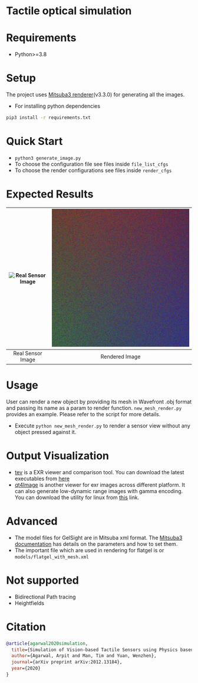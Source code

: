Tactile optical simulation
============================
# Requirements 
- Python>=3.8

# Setup
The project uses [Mitsuba3 renderer](https://mitsuba.readthedocs.io/en/stable/index.html)(v3.3.0) for generating all the images.

- For installing python dependencies
```bash
pip3 install -r requirements.txt
```
 
# Quick Start
- `python3 generate_image.py`
- To choose the configuration file see files inside `file_list_cfgs`
- To choose the render configurations see files inside `render_cfgs`

# Expected Results
| ![Real Sensor Image](target_settings/flatgel/imgs/pngs/tri1u.png) | ![Rendered Image](results/flatgel/tri1u_sim.png) |
|:---:|:---:|
|Real Sensor Image|Rendered Image|

# Usage
User can render a new object by providing its mesh in Wavefront .obj format and passing its name as a param to render function. `new_mesh_render.py` provides an example. Please refer to the script for more details.
- Execute `python new_mesh_render.py` to render a sensor view without any object pressed against it.

# Output Visualization
- [tev](https://github.com/Tom94/tev) is a EXR viewer and comparison tool. You can download the latest executables from [here](https://github.com/Tom94/tev/releases/tag/v1.16)
- [qt4Image](https://github.com/edgarv/hdritools) is another viewer for exr images across different platform. It can also generate low-dynamic range images with gamma encoding. You can download the utility for linux from [this](https://github.com/edgarv/hdritools/releases/download/0.5.0/qt4Image-Qt5_0.5.0-20170712-win64-amd64-vc141.zip) link.

# Advanced
- The model files for GelSight are in Mitsuba xml format. The [Mitsuba3 documentation](https://mitsuba.readthedocs.io/en/stable/src/plugin_reference.html) has details on the parameters and how to set them. 
- The important file which are used in rendering for flatgel is or `models/flatgel_with_mesh.xml` 

# Not supported
- Bidirectional Path tracing
- Heightfields

# Citation
```bibtex
@article{agarwal2020simulation,
  title={Simulation of Vision-based Tactile Sensors using Physics based Rendering},
  author={Agarwal, Arpit and Man, Tim and Yuan, Wenzhen},
  journal={arXiv preprint arXiv:2012.13184},
  year={2020}
}
```
